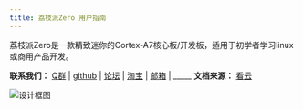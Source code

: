 ```yaml
---
title: 荔枝派Zero 用户指南
---
```


荔枝派Zero是一款精致迷你的Cortex-A7核心板/开发板，适用于初学者学习linux或商用产品开发。

**联系我们：** [Q群](https://jq.qq.com/?_wv=1027&k=52cCEVU) |
[github](https://github.com/Lichee-Pi) | [论坛](http://bbs.lichee.pro) |
[淘宝](https://shop152705481.taobao.com/category-1266972912.htm) |
[邮箱](mailto:zepanwucai@gmail.com) | \_\_\_\_\_ **文档来源：**
[看云](https://www.kancloud.cn/lichee/lpi0)

![设计框图](https://box.kancloud.cn/fb63cd12ae1def9dd50710d2a32dc5c1_1095x740.png)
